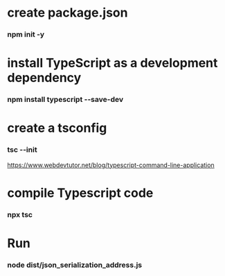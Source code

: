 # create package.json
### npm init -y

# install TypeScript as a development dependency 
### npm install typescript --save-dev

# create a tsconfig 
### tsc --init
https://www.webdevtutor.net/blog/typescript-command-line-application

# compile Typescript code 
### npx tsc

# Run 
### node dist/json_serialization_address.js